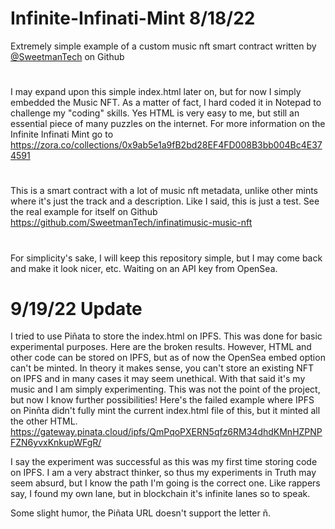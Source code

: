 # Infinite-Infinati-Mint 8/18/22
Extremely simple example of a custom music nft smart contract written by [@SweetmanTech](https://github.com/SweetmanTech) on Github

# 
I may expand upon this simple index.html later on, but for now I simply embedded the Music NFT. As a matter of fact, I hard coded it in Notepad to challenge my "coding" skills. Yes HTML is very easy to me, but still an essential piece of many puzzles on the internet. For more information on the Infinite Infinati Mint go to https://zora.co/collections/0x9ab5e1a9fB2bd28EF4FD008B3bb004Bc4E374591

# 
This is a smart contract with a lot of music nft metadata, unlike other mints where it's just the track and a description. Like I said, this is just a test. See the real example for itself on Github https://github.com/SweetmanTech/infinatimusic-music-nft 

# 
For simplicity's sake, I will keep this repository simple, but I may come back and make it look nicer, etc. Waiting on an API key from OpenSea.

# 9/19/22 Update
I tried to use Piñata to store the index.html on IPFS. This was done for basic experimental purposes. Here are the broken results. However, HTML and other code can be stored on IPFS, but as of now the OpenSea embed option can't be minted. In theory it makes sense, you can't store an existing NFT on IPFS and in many cases it may seem unethical. With that said it's my music and I am simply experimenting. This was not the point of the project, but now I know further possibilities! Here's the failed example where IPFS on Pinñta didn't fully mint the current index.html file of this, but it minted all the other HTML. https://gateway.pinata.cloud/ipfs/QmPqoPXERN5qfz6RM34dhdKMnHZPNPFZN6yvxKnkupWFgR/

I say the experiment was successful as this was my first time storing code on IPFS. I am a very abstract thinker, so thus my experiments in Truth may seem absurd, but I know the path I'm going is the correct one. Like rappers say, I found my own lane, but in blockchain it's infinite lanes so to speak.

Some slight humor, the Piñata URL doesn't support the letter ñ. 
